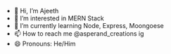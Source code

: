 - 👋 Hi, I’m Ajeeth
- 👀 I’m interested in MERN Stack
- 🌱 I’m currently learning Node, Express, Moongoese
- 📫 How to reach me @asperand_creations ig
- 😄 Pronouns: He/Him

<!---
ajeeth-tclc/ajeeth-tclc is a ✨ special ✨ repository because its `README.md` (this file) appears on your GitHub profile.
You can click the Preview link to take a look at your changes.
--->
